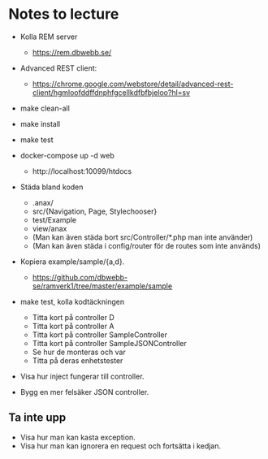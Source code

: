Notes to lecture
======================

* Kolla REM server
    * https://rem.dbwebb.se/

* Advanced REST client:
    * https://chrome.google.com/webstore/detail/advanced-rest-client/hgmloofddffdnphfgcellkdfbfbjeloo?hl=sv

* make clean-all
* make install
* make test

* docker-compose up -d web
    * http://localhost:10099/htdocs

* Städa bland koden
    * .anax/
    * src/{Navigation, Page, Stylechooser}
    * test/Example
    * view/anax
    * (Man kan även städa bort src/Controller/\*.php man inte använder)
    * (Man kan även städa i config/router för de routes som inte används)

* Kopiera example/sample/{a,d}.
    * https://github.com/dbwebb-se/ramverk1/tree/master/example/sample

* make test, kolla kodtäckningen

    * Titta kort på controller D
    * Titta kort på controller A
    * Titta kort på controller SampleController
    * Titta kort på controller SampleJSONController
    * Se hur de monteras och var
    * Titta på deras enhetstester

* Visa hur inject fungerar till controller.

* Bygg en mer felsäker JSON controller.



Ta inte upp
-------------------

* Visa hur man kan kasta exception.
* Visa hur man kan ignorera en request och fortsätta i kedjan.
